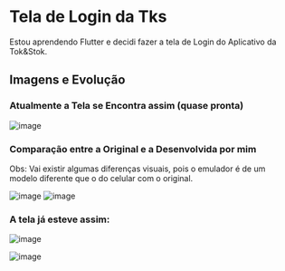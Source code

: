 # Tela de Login da Tks

Estou aprendendo Flutter e decidi fazer a tela de Login do Aplicativo da Tok&Stok.

## Imagens e Evolução

### Atualmente a Tela se Encontra assim (quase pronta)
![image](https://github.com/pygaudiello/Tela-de-Login-da-Tok-Stok/assets/126681785/354d2d11-f7cf-4e2c-a616-e5dd7f4de0b2)

### Comparação entre a Original e a Desenvolvida por mim
Obs: Vai existir algumas diferenças visuais, pois o emulador é de um modelo diferente que o do celular com o original.

![image](https://github.com/pygaudiello/Tela-de-Login-Tok/assets/126681785/363edccd-399c-4eda-bd75-8b56ba232844) ![image](https://github.com/pygaudiello/Tela-de-Login-Tok/assets/126681785/fa1c9f09-b187-47e3-816c-e564b668a2a0)

### A tela já esteve assim:

![image](https://github.com/pygaudiello/Tela-de-Login-Tok/assets/126681785/900fde03-24cf-436c-a9f3-47540943be99)

![image](https://github.com/pygaudiello/Tela-de-Login-Tok/assets/126681785/9a3d3970-0af1-4387-b289-159e10d54340)

